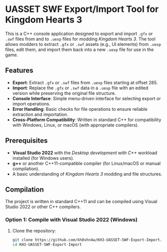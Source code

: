 # UASSET SWF Export/Import Tool for Kingdom Hearts 3

This is a C++ console application designed to export and import `.gfx` or `.swf` files from and to `.uexp` files for modding *Kingdom Hearts 3*. The tool allows modders to extract `.gfx` or `.swf` assets (e.g., UI elements) from `.uexp` files, edit them, and import them back into a new `.uexp` file for use in the game.

## Features
- **Export**: Extract `.gfx` or `.swf` files from `.uexp` files starting at offset 285.
- **Import**: Replace the `.gfx` or `.swf` data in a `.uexp` file with an edited version while preserving the original file structure.
- **Console Interface**: Simple menu-driven interface for selecting export or import operations.
- **Error Handling**: Basic checks for file operations to ensure reliable extraction and importation.
- **Cross-Platform Compatibility**: Written in standard C++ for compatibility with Windows, Linux, or macOS (with appropriate compilers).

## Prerequisites
- **Visual Studio 2022** with the *Desktop development with C++* workload installed (for Windows users).
- **g++** or another C++11-compatible compiler (for Linux/macOS or manual compilation).
- A basic understanding of *Kingdom Hearts 3* modding and file structures.

## Compilation
The project is written in standard C++11 and can be compiled using Visual Studio 2022 or other C++ compilers.

### Option 1: Compile with Visual Studio 2022 (Windows)
1. Clone the repository:
   ```bash
   git clone https://github.com/kh0shn4w/KH3-UASSET-SWF-Export-Import.git
   cd KH3-UASSET-SWF-Export-Import
